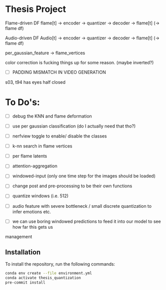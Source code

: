 # Thesis Project

Flame-driven DF
flame[t] -> encoder -> quantizer -> decoder -> flame[t] (-> flame df)

Audio-driven DF
Audio[t] -> encoder -> quantizer -> decoder -> flame[t] (-> flame df)


per_gaussian_feature -> flame_vertices

color correction is fucking things up for some reason. (maybe inverted?)

- [ ] PADDING MISMATCH IN VIDEO GENERATION


s03, t94 has eyes half closed
# To Do's:
- [ ] debug the KNN and flame deformation




- [ ] use per gaussian classification (do I actually need that tho?)
- [ ] nerfview toggle to enable/ disable the classes

- [ ] k-nn search in flame vertices
- [ ] per flame latents
- [ ] attention-aggregation
- [ ] windowed-input (only one time step for the images should be loaded)
- [ ] change post and pre-processing to be their own functions
- [ ] quantize windows (i.e. 512)
- [ ] audio feature with severe bottleneck / small discrete quantization to infer emotions etc.

- [ ] we can use boring windowed predictions to feed it into our model to see how far this gets us

management



## Installation

To install the repository, run the following commands:

```bash
conda env create --file environment.yml
conda activate thesis_quantization
pre-commit install
```
